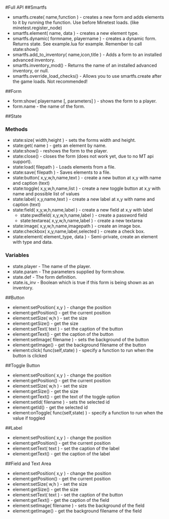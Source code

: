 #Full API
##Smartfs

* smartfs.create( name,function ) - creates a new form and adds elements to it by running the function. Use before Minetest loads. (like minetest.register_node)
* smartfs.element( name, data ) - creates a new element type.
* smartfs.dynamic( formname, playername ) - creates a dynamic form. Returns state. See example.lua for example. Remember to call state:show()
* smartfs.add\_to\_inventory( name,icon,title ) - Adds a form to an installed advanced inventory.
* smartfs.inventory_mod() - Returns the name of an installed advanced inventory, or null.
* smartfs.override\_load\_checks() - Allows you to use smartfs.create after the game loads. Not recommended!

##Form

* form:show( playername [, parameters] ) - shows the form to a player.
* form.name - the name of the form.

##State

### Methods
* state:size( width,height ) - sets the forms width and height.
* state:get( name ) - gets an element by name.
* state:show() - reshows the form to the player.
* state:close() - closes the form (does not work yet, due to no MT api support).
* state:load( filepath ) - Loads elements from a file.
* state:save( filepath ) - Saves elements to a file.
* state:button( x,y,w,h,name,text ) - create a new button at x,y with name and caption (text)
* state:toggle( x,y,w,h,name,list ) - create a new toggle button at x,y with name and possible list of values
* state:label( x,y,name,text ) - create a new label at x,y with name and caption (text)
* state:field( x,y,w,h,name,label ) - create a new field at x,y with label
  * state:pwdfield( x,y,w,h,name,label ) - create a password field
  * state:textarea( x,y,w,h,name,label ) - create a new textarea
* state:image( x,y,w,h,name,imagepath ) - create an image box.
* state:checkbox( x,y,name,label,selected ) - create a check box.
* state:element( element_type, data ) - Semi-private, create an element with type and data.

### Variables
* state.player - The name of the player.
* state.param - The parameters supplied by form:show.
* state.def - The form definition.
* state.is_inv - Boolean which is true if this form is being shown as an inventory.

##Button

* element:setPosition( x,y ) - change the position
* element:getPosition() - get the current position
* element:setSize( w,h ) - set the size
* element:getSize() - get the size
* element:setText( text ) - set the caption of the button
* element:getText() - get the caption of the button
* element:setImage( filename ) - sets the background of the button
* element:getImage() - get the background filename of the button
* element:click( func(self,state) ) - specify a function to run when the button is clicked

##Toggle Button

* element:setPosition( x,y ) - change the position
* element:getPosition() - get the current position
* element:setSize( w,h ) - set the size
* element:getSize() - get the size
* element:getText() - get the text of the toggle option
* element:setId( filename ) - sets the selected id
* element:getId() - get the selected id
* element:onToggle( func(self,state) ) - specify a function to run when the value if toggled

##Label

* element:setPosition( x,y ) - change the position
* element:getPosition() - get the current position
* element:setText( text ) - set the caption of the label
* element:getText() - get the caption of the label

##Field and Text Area
* element:setPosition( x,y ) - change the position
* element:getPosition() - get the current position
* element:setSize( w,h ) - set the size
* element:getSize() - get the size
* element:setText( text ) - set the caption of the button
* element:getText() - get the caption of the field
* element:setImage( filename ) - sets the background of the field
* element:getImage() - get the background filename of the field
